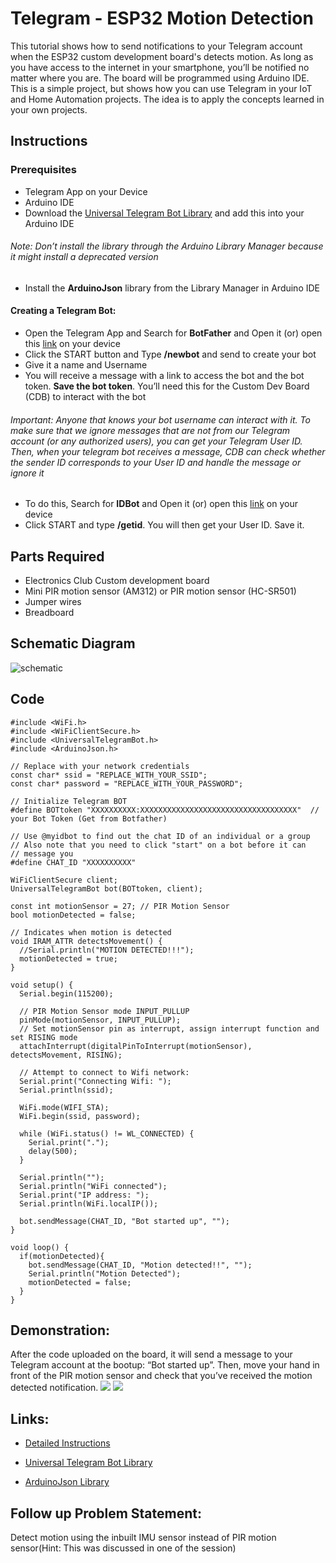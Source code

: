 # Telegram - ESP32 Motion Detection

This tutorial shows how to send notifications to your Telegram account when the ESP32 custom development board's detects motion. As long as you have access to the internet in your smartphone, you’ll be notified no matter where you are. The board will be programmed using Arduino IDE. This is a simple project, but shows how you can use Telegram in your IoT and Home Automation projects. The idea is to apply the concepts learned in your own projects.

## Instructions
### Prerequisites
* Telegram App on your Device           
* Arduino IDE
* Download the [Universal Telegram Bot Library](https://github.com/witnessmenow/Universal-Arduino-Telegram-Bot/archive/master.zip) and add this into your Arduino IDE   
###### Note: Don’t install the library through the Arduino Library Manager because it might install a deprecated version             
* Install the **ArduinoJson** library from the Library Manager in Arduino IDE         
#### Creating a Telegram Bot:
* Open the Telegram App and Search for **BotFather** and Open it (or) open this [link](https://t.me/botfather) on your device         
* Click the START button and Type **/newbot** and send to create your bot       
* Give it a name and Username         
* You will receive a message with a link to access the bot and the bot token. **Save the bot token**. You’ll need this for the Custom Dev Board (CDB) to interact with the bot     
###### Important: Anyone that knows your bot username can interact with it. To make sure that we ignore messages that are not from our Telegram account (or any authorized users), you can get your Telegram User ID. Then, when your telegram bot receives a message, CDB can check whether the sender ID corresponds to your User ID and handle the message or ignore it
* To do this, Search for **IDBot** and Open it (or) open this [link](https://t.me/myidbot) on your device          
* Click START and type **/getid**. You will then get your User ID. Save it.
## Parts Required

- Electronics Club Custom development board
- Mini PIR motion sensor (AM312) or PIR motion sensor (HC-SR501)
- Jumper wires
- Breadboard

## Schematic Diagram

![schematic](https://i2.wp.com/randomnerdtutorials.com/wp-content/uploads/2020/07/ESP32-PIR-Motion-Sensor-Wiring-Diagram.png?resize=1024%2C649&quality=100&strip=all&ssl=1)

## Code

```
#include <WiFi.h>
#include <WiFiClientSecure.h>
#include <UniversalTelegramBot.h>
#include <ArduinoJson.h>

// Replace with your network credentials
const char* ssid = "REPLACE_WITH_YOUR_SSID";
const char* password = "REPLACE_WITH_YOUR_PASSWORD";

// Initialize Telegram BOT
#define BOTtoken "XXXXXXXXXX:XXXXXXXXXXXXXXXXXXXXXXXXXXXXXXXXXXX"  // your Bot Token (Get from Botfather)

// Use @myidbot to find out the chat ID of an individual or a group
// Also note that you need to click "start" on a bot before it can
// message you
#define CHAT_ID "XXXXXXXXXX"

WiFiClientSecure client;
UniversalTelegramBot bot(BOTtoken, client);

const int motionSensor = 27; // PIR Motion Sensor
bool motionDetected = false;

// Indicates when motion is detected
void IRAM_ATTR detectsMovement() {
  //Serial.println("MOTION DETECTED!!!");
  motionDetected = true;
}

void setup() {
  Serial.begin(115200);

  // PIR Motion Sensor mode INPUT_PULLUP
  pinMode(motionSensor, INPUT_PULLUP);
  // Set motionSensor pin as interrupt, assign interrupt function and set RISING mode
  attachInterrupt(digitalPinToInterrupt(motionSensor), detectsMovement, RISING);

  // Attempt to connect to Wifi network:
  Serial.print("Connecting Wifi: ");
  Serial.println(ssid);

  WiFi.mode(WIFI_STA);
  WiFi.begin(ssid, password);

  while (WiFi.status() != WL_CONNECTED) {
    Serial.print(".");
    delay(500);
  }

  Serial.println("");
  Serial.println("WiFi connected");
  Serial.print("IP address: ");
  Serial.println(WiFi.localIP());

  bot.sendMessage(CHAT_ID, "Bot started up", "");
}

void loop() {
  if(motionDetected){
    bot.sendMessage(CHAT_ID, "Motion detected!!", "");
    Serial.println("Motion Detected");
    motionDetected = false;
  }
}

```
## Demonstration:
After the code uploaded on the board, it will send a message to your Telegram account at the bootup: “Bot started up”. Then, move your hand in front of the PIR motion sensor and check that you’ve received the motion detected notification.
![](https://i1.wp.com/randomnerdtutorials.com/wp-content/uploads/2020/06/Motion-Detected-Telegram-Notification.png?w=352&quality=100&strip=all&ssl=1)
![](https://i2.wp.com/randomnerdtutorials.com/wp-content/uploads/2020/06/ESP32-Telegram-Motion-Detected-Serial-Monitor-Demonstration.png?w=669&quality=100&strip=all&ssl=1)
## Links:

- [Detailed Instructions](https://randomnerdtutorials.com/telegram-esp32-motion-detection-arduino/)

- [Universal Telegram Bot Library](https://github.com/witnessmenow/Universal-Arduino-Telegram-Bot/archive/master.zip)

- [ArduinoJson Library](https://github.com/bblanchon/ArduinoJson)

## Follow up Problem Statement:

Detect motion using the inbuilt IMU sensor instead of PIR motion sensor(Hint: This was discussed in one of the session)
